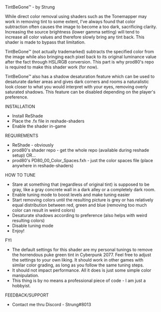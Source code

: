 TintBeGone™ - by Strung

While direct color removal using shaders such as the Tonemapper may work in removing tint to some extent, I've always found that color subtraction often causes the image to become a too dark, sacrificing clarity. Increasing the source brightness (lower gamma setting) will tend to increase all color values and therefore slowly bring any tint back. This shader is made to bypass that limitation.

TintBeGone™ (not actually trademarked) subtracts the specified color from the image while also bringing each pixel back to its original luminance value after the fact through HSL/RGB conversion. This part is why prod80's repo is required to make this shader work (for now).

TintBeGone™ also has a shadow desaturation feature which can be used to desaturate darker areas and gives dark corners and rooms a naturalistic look closer to what you would interpret with your eyes, removing overly saturated shadows. This feature can be disabled depending on the player's preference.

INSTALLATION
- Install ReShade
- Place the .fx file in reshade-shaders
- Enable the shader in-game

REQUIREMENTS
- ReShade - obviously
- prod80's shader repo - get the whole repo (available during reshade setup) OR...
- prod80's PD80_00_Color_Spaces.fxh - just the color spaces file (place anywhere in reshade-shaders)

HOW TO TUNE
- Stare at something that (regardless of original tint) is supposed to be gray, like a gray concrete wall in a dark alley or a completely dark room.
- Enable tuning mode to boost levels and make tuning easier
- Start removing colors until the resulting picture is grey or has relatively equal distribution between red, green and blue (removing too much color can result in weird colors)
- Desaturate shadows according to preference (also helps with weird resulting colors)
- Disable tuning mode
- Enjoy!

FYI
- The default settings for this shader are my personal tunings to remove the horrendous puke green tint in Cyberpunk 2077. Feel free to adjust the settings to your own liking. It should work in other games with similar color grading, as long as you follow the same tuning steps.
- It should not impact performance. All it does is just some simple color manipulation.
- This thing is by no means a professional piece of code - I am just a hobbyist. 

FEEDBACK/SUPPORT
- Contact me thru Discord - Strung#8013
